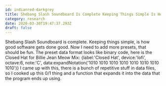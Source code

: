 ```yaml
---
id: indianred-darkgrey
title: Shebang Slash Soundboard Is Complete Keeping Things Simple Is How Good Software Gets Done Good Now I Need To Add More Presets
category: research
date: 2020-03-30T19:47:37.293Z
draft: false
---
```


Shebang Slash Soundboard is complete. Keeping things simple, is how good software gets done good. Now I need to add more presets, that should be fun. The preset data format looks like binary code, here is the Closed Hat for Billie Jean Meow Mix: {label:'Closed Hat', device:'lofi', octave:6, note:'C', data:expandNotation('1010 1010 1010 1010 1010 1010 1010 1010')} I came up with this, there is a bunch of repetitive stuff in data files, so I cooked up this 0/1 thing and a function that expands it into the data that the program ends up using.